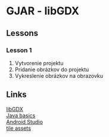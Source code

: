# GJAR - libGDX
## Lessons
### Lesson 1
1. Vytvorenie projektu
1. Pridanie obrázkov do projektu
1. Vykreslenie obrázkov na obrazovku
## Links
[libGDX](https://libgdx.badlogicgames.com/)<br/>
[Java basics](https://www.tutorialspoint.com/java/index.htm)<br/>
[Android Studio](https://developer.android.com/studio/)<br/>
[tile assets](https://www.gameart2d.com/freebies.html)